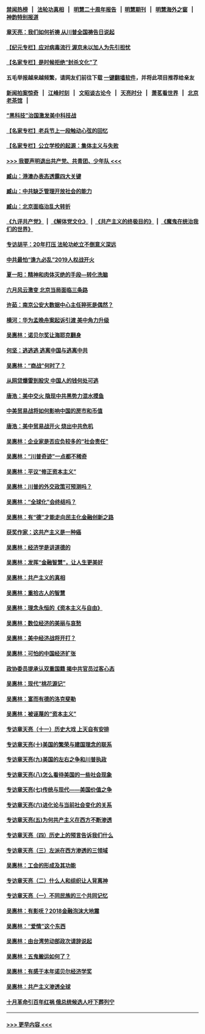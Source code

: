 #### [禁闻热榜](热点新闻.md?=0)  &nbsp;&nbsp;|&nbsp;&nbsp; [法轮功真相](https://github.com/gfw-breaker/truth/blob/master/README.md?=0) &nbsp;&nbsp;|&nbsp;&nbsp; [明慧二十周年报告](https://github.com/gfw-breaker/mh-reports/blob/master/README.md?=0) &nbsp;&nbsp;|&nbsp;&nbsp;[明慧期刊](https://github.com/gfw-breaker/mh-qikan) &nbsp;&nbsp;|&nbsp;&nbsp; [明慧海外之窗](https://github.com/gfw-breaker/mh-news/blob/master/README.md?=0) &nbsp;&nbsp;|&nbsp;&nbsp; [神韵特别报道](https://github.com/gfw-breaker/mh-news/blob/master/shenyun.md?=0)
#### [章天亮：我们如何祈祷 从川普全国祷告日说起](../pages/nsc423/n11944627.md?t=03170931) 
#### [【纪元专栏】应对病毒流行 渥京未以加人为先引担忧](../pages/nsc423/n11875714.md?t=03170931) 
#### [【名家专栏】是时候拒绝“封杀文化”了](../pages/nsc423/n11814093.md?t=03170931) 
#### 五毛举报越来越频繁，请网友们前往下载 [一键翻墙软件](https://github.com/gfw-breaker/ssr-accounts)，并将此项目推荐给亲友
#### [新闻拍案惊奇](https://github.com/gfw-breaker/banned-news/blob/master/pages/link4.md) &nbsp;&nbsp;|&nbsp;&nbsp; [江峰时刻](https://github.com/gfw-breaker/banned-news/blob/master/pages/link4.md) &nbsp;&nbsp;|&nbsp;&nbsp; [文昭谈古论今](https://github.com/gfw-breaker/banned-news/blob/master/pages/link4.md) &nbsp;&nbsp;|&nbsp;&nbsp; [天亮时分](https://github.com/gfw-breaker/banned-news/blob/master/pages/link4.md) &nbsp;&nbsp;|&nbsp;&nbsp; [萧茗看世界](https://github.com/gfw-breaker/banned-news/blob/master/pages/link4.md) &nbsp;&nbsp;|&nbsp;&nbsp; [北京老茶馆](https://github.com/gfw-breaker/banned-news/blob/master/pages/link4.md) &nbsp;&nbsp;|&nbsp;&nbsp; 
#### [“黑科技”治国激发美中科技战](../pages/nsc423/n11638056.md?t=03170931) 
#### [【名家专栏】老兵节上一段触动心弦的回忆](../pages/nsc423/n11646016.md?t=03170931) 
#### [【名家专栏】公立学校的起源：集体主义与失败](../pages/nsc423/n11601833.md?t=03170931) 
#### [>>> 我要声明退出共产党、共青团、少年队 <<<](https://github.com/begood0513/goodnews/blob/master/quit/letter.md) 
#### [臧山：港澳办表态透露四大关键](../pages/nsc423/n11421628.md?t=03170931) 
#### [臧山：中共缺乏管理开放社会的能力](../pages/nsc423/n11407457.md?t=03170931) 
#### [臧山：北京面临治乱大转折](../pages/nsc423/n11406895.md?t=03170931) 
#### [《九评共产党》](https://github.com/begood0513/9ping.md/blob/master/README.md) &nbsp;|&nbsp; [《解体党文化》](../../../../jtdwh.md/blob/master/README.md)  &nbsp;|&nbsp; [《共产主义的终极目的》](../../../../gczydzjmd.md/blob/master/README.md) &nbsp;|&nbsp; [《魔鬼在统治我们的世界》](../../../../mgztzwmdsj.md/blob/master/README.md) 
#### [专访胡平：20年打压 法轮功屹立不倒意义深远](../pages/nsc423/n11398800.md?t=03170931) 
#### [中共最怕“逢九必乱”2019人权战开火](../pages/nsc423/n11385248.md?t=03170931) 
#### [夏一阳：精神和肉体灭绝的手段—转化洗脑](../pages/nsc423/n11368250.md?t=03170931) 
#### [六月风云激变 北京当局面临三条路](../pages/nsc423/n11313668.md?t=03170931) 
#### [许茹：南京公安大数据中心主任猝死是偶然？](../pages/nsc423/n11064744.md?t=03170931) 
#### [横河：华为孟晚舟案起诉引渡 美中角力升级](../pages/nsc423/n11027230.md?t=03170931) 
#### [吴惠林：诺贝尔奖让海耶克翻身](../pages/nsc423/n10890049.md?t=03170931) 
#### [何坚：逃逃逃 逃离中国与逃离中共](../pages/nsc423/n10592891.md?t=03170931) 
#### [吴惠林：“商战”何时了？](../pages/nsc423/n10573558.md?t=03170931) 
#### [从网贷爆雷到股灾 中国人的钱何处可逃](../pages/nsc423/n10572800.md?t=03170931) 
#### [唐浩：美中交火 隐现中共黑势力混水摸鱼](../pages/nsc423/n10544040.md?t=03170931) 
#### [中美贸易战将如何影响中国的房市和币值](../pages/nsc423/n10543697.md?t=03170931) 
#### [唐浩：美中贸易战开火 烧出中共危机](../pages/nsc423/n10540126.md?t=03170931) 
#### [吴惠林：企业家是否应负较多的“社会责任”](../pages/nsc423/n10535022.md?t=03170931) 
#### [吴惠林：“川普奇迹”一点都不稀奇](../pages/nsc423/n10512808.md?t=03170931) 
#### [吴惠林：平议“修正资本主义”](../pages/nsc423/n10495724.md?t=03170931) 
#### [吴惠林：川普的外交政策可预测吗？](../pages/nsc423/n10462387.md?t=03170931) 
#### [吴惠林：“全球化”会终结吗？](../pages/nsc423/n10452838.md?t=03170931) 
#### [吴惠林：有“德”才能走向民主化金融创新之路](../pages/nsc423/n10432292.md?t=03170931) 
#### [获奖作家：这共产主义是一种癌](../pages/nsc423/n10431541.md?t=03170931) 
#### [吴惠林：经济学是讲道德的](../pages/nsc423/n10398014.md?t=03170931) 
#### [吴惠林：发挥“金融智慧”，让人生更美好](../pages/nsc423/n10375019.md?t=03170931) 
#### [吴惠林：共产主义的真相](../pages/nsc423/n10351394.md?t=03170931) 
#### [吴惠林：重拾古人的智慧](../pages/nsc423/n10337691.md?t=03170931) 
#### [吴惠林：理念永恒的《资本主义与自由》](../pages/nsc423/n10316274.md?t=03170931) 
#### [吴惠林：数位经济的美丽与哀愁](../pages/nsc423/n10292946.md?t=03170931) 
#### [吴惠林：美中经济战将开打？](../pages/nsc423/n10258825.md?t=03170931) 
#### [吴惠林：可怕的中国经济扩张](../pages/nsc423/n10219147.md?t=03170931) 
#### [政协委员提承认双重国籍 揭中共官员过客心态](../pages/nsc423/n10208809.md?t=03170931) 
#### [吴惠林：现代“桃花源记”](../pages/nsc423/n10185234.md?t=03170931) 
#### [吴惠林：富而有德的洛克斐勒](../pages/nsc423/n10142264.md?t=03170931) 
#### [吴惠林：被诬蔑的“资本主义”](../pages/nsc423/n10124816.md?t=03170931) 
#### [专访章天亮（十一）历史大戏 上天自有安排](../pages/nsc423/n10094905.md?t=03170931) 
#### [专访章天亮(十)美国的繁荣与建国理念的联系](../pages/nsc423/n10094899.md?t=03170931) 
#### [专访章天亮(九)美国的左右之争和川普执政](../pages/nsc423/n10094889.md?t=03170931) 
#### [专访章天亮(八)怎么看待美国的一些社会现象](../pages/nsc423/n10094857.md?t=03170931) 
#### [专访章天亮(七)传统与现代——美国价值之争](../pages/nsc423/n10093140.md?t=03170931) 
#### [专访章天亮(六)进化论与当前社会变化的关系](../pages/nsc423/n10092036.md?t=03170931) 
#### [专访章天亮(五)为何共产主义在西方不断渗透](../pages/nsc423/n10083620.md?t=03170931) 
#### [专访章天亮（四）历史上的预言告诉我们什么](../pages/nsc423/n10083606.md?t=03170931) 
#### [专访章天亮（三）左派在西方渗透的三领域](../pages/nsc423/n10081115.md?t=03170931) 
#### [吴惠林：工会的形成及其功能](../pages/nsc423/n10080633.md?t=03170931) 
#### [专访章天亮（二）什么人和组织让人背离神](../pages/nsc423/n10076637.md?t=03170931) 
#### [专访章天亮（一）不同民族的三个共同记忆](../pages/nsc423/n10074188.md?t=03170931) 
#### [吴惠林：有影呒？2018金融泡沫大地震](../pages/nsc423/n10040534.md?t=03170931) 
#### [吴惠林：“爱情”这个东西](../pages/nsc423/n10019423.md?t=03170931) 
#### [吴惠林：由台湾劳动部政次请辞说起](../pages/nsc423/n9979679.md?t=03170931) 
#### [吴惠林：五鬼搬运如何了？](../pages/nsc423/n9925338.md?t=03170931) 
#### [吴惠林：有感于本年诺贝尔经济学奖](../pages/nsc423/n9871883.md?t=03170931) 
#### [吴惠林：共产主义渗透全球](../pages/nsc423/n9812748.md?t=03170931) 
#### [十月革命引百年红祸 俄总统候选人吁下葬列宁](../pages/nsc423/n9810182.md?t=03170931) 

----
#### [ >>> 更早内容 <<< ](../indexes/nsc423-earlier.md)
